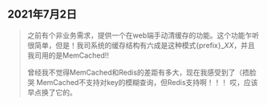 ## 2021年7月2日
> 之前有个非业务需求，提供一个在web端手动清缓存的功能。这个功能乍听很简单，但是！我司系统的缓存结构有六成是这种模式{prefix}__XX_，并且我司用的是MemCached!!
> 
> 曾经我不觉得MemCached和Redis的差距有多大，现在我感受到了（捂脸哭
> MemCached不支持对key的模糊查询，但Redis支持啊！！！
> 哎，应该早点换了它的。
